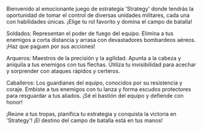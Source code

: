 Bienvenido al emocionante juego de estrategia 'Strategy' donde tendrás la oportunidad de tomar el control de diversas unidades militares, cada una con habilidades únicas. ¡Elige tu rol favorito y domina el campo de batalla!

Soldados: Representan el poder de fuego del equipo. Elimina a tus enemigos a corta distancia y arrasa con devastadores bombardeos aéreos. ¡Haz que paguen por sus acciones!

Arqueros: Maestros de la precisión y la agilidad. Apunta a la cabeza y aniquila a tus enemigos con tus flechas. Utiliza tu invisibilidad para acechar y sorprender con ataques rápidos y certeros.

Caballeros: Los guardianes del equipo, conocidos por su resistencia y coraje. Embiste a tus enemigos con tu lanza y forma escudos protectores para resguardar a tus aliados. ¡Sé el bastión del equipo y defiende con honor!

¡Reúne a tus tropas, planifica tu estrategia y conquista la victoria en 'Strategy'! ¡El destino del campo de batalla está en tus manos!
